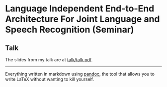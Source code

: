 # Language Independent End-to-End Architecture For Joint Language and Speech Recognition (Seminar)


## Talk

The slides from my talk are at [talk/talk.pdf](talk/talk.pdf).


----


Everything written in markdown using [pandoc](https://pandoc.org/), the tool that allows you to write LaTeX without wanting to kill yourself.